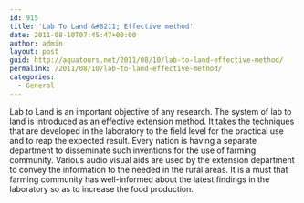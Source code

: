 ```yaml
---
id: 915
title: 'Lab To Land &#8211; Effective method'
date: 2011-08-10T07:45:47+00:00
author: admin
layout: post
guid: http://aquatours.net/2011/08/10/lab-to-land-effective-method/
permalink: /2011/08/10/lab-to-land-effective-method/
categories:
  - General
---
```

Lab to Land is an important objective of any research. The system of lab to land is introduced as an effective extension method. It takes the techniques that are developed in the laboratory to the field level for the practical use and to reap the expected result. Every nation is having a separate department to disseminate such inventions for the use of farming community. Various audio visual aids are used by the extension department to convey the information to the needed in the rural areas. It is a must that farming community has well-informed about the latest findings in the laboratory so as to increase the food production.